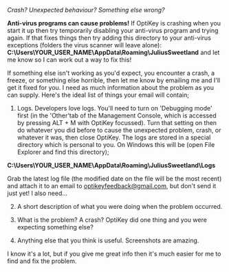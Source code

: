 *Crash? Unexpected behaviour? Something else wrong?*

**Anti-virus programs can cause problems!**
If OptiKey is crashing when you start it up then try temporarily disabling your anti-virus program and trying again. If that fixes things then try adding this directory to your anti-virus exceptions (folders the virus scanner will leave alone): 
**C:\Users\YOUR_USER_NAME\AppData\Roaming\JuliusSweetland** and let me know so I can work out a way to fix this!

If something else isn't working as you'd expect, you encounter a crash, a freeze, or something else horrible, then let me know by emailing me and I'll get it fixed for you. I need as much information about the problem as you can supply. Here's the ideal list of things your email will contain;

1. Logs. Developers love logs. You'll need to turn on 'Debugging mode' first (in the 'Other'tab of the Management Console, which is accessed by pressing ALT + M with OptiKey focussed). Turn that setting on then do whatever you did before to cause the unexpected problem, crash, or whatever it was, then close OptiKey. The logs are stored in a special directory which is personal to you. On Windows this will be (open File Explorer and find this directory);

**C:\Users\YOUR_USER_NAME\AppData\Roaming\JuliusSweetland\Logs**

Grab the latest log file (the modified date on the file will be the most recent) and attach it to an email to [optikeyfeedback@gmail.com](mailto:optikeyfeedback@gmail.com), but don't send it just yet! I also need...

2. A short description of what you were doing when the problem occurred.

3. What is the problem? A crash? OptiKey did one thing and you were expecting something else? 

4. Anything else that you think is useful. Screenshots are amazing.

I know it's a lot, but if you give me great info then it's much easier for me to find and fix the problem.